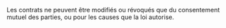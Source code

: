 Les contrats ne peuvent être modifiés ou révoqués que du consentement mutuel des parties, ou pour les causes que la loi autorise.

